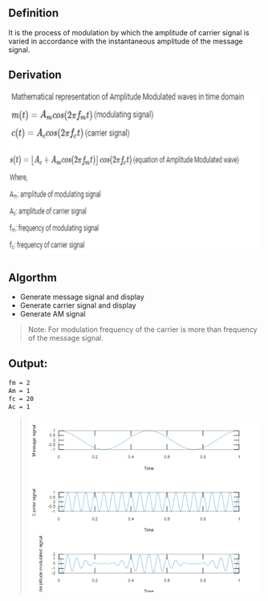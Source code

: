 ## **Definition**
It is the process of modulation by which the amplitude of  carrier signal is varied in accordance with the instantaneous amplitude of the message signal.

## **Derivation**
![Derivation](deriv.png)

## **Algorthm**
- Generate message signal and display
- Generate carrier signal and display
- Generate AM signal

> Note: For modulation frequency of the carrier is more than frequency of the message signal.

## **Output**:
````
fm = 2
Am = 1
fc = 20
Ac = 1
````
> ![Output](out.png)
